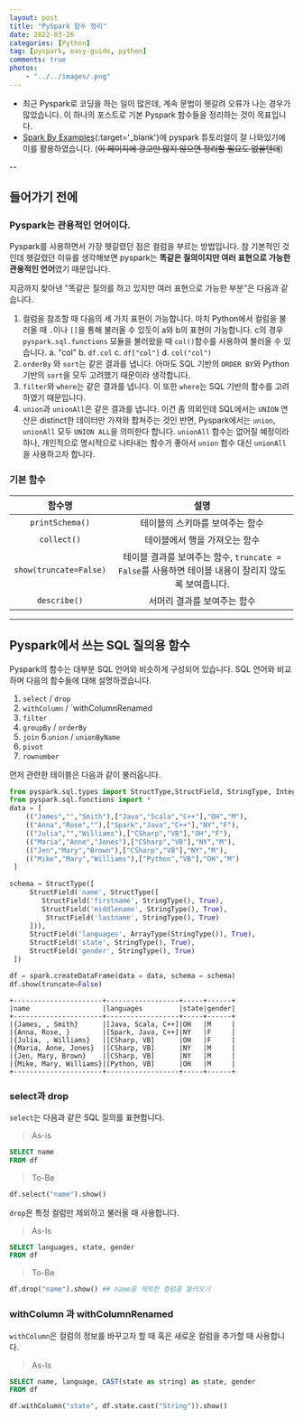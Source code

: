 ```yaml
---
layout: post
title: "PySpark 함수 정리"
date: 2022-03-26
categories: [Python]
tag: [pyspark, easy-guide, python]
comments: true
photos:
    - "../../images/.png"
---
```


* 최근 Pyspark로 코딩을 하는 일이 많은데, 계속 문법이 헷갈려 오류가 나는 경우가 많았습니다. 이 하나의 포스트로 기본 Pyspark 함수들을 정리하는 것이 목표입니다.
* [Spark By Examples](https://sparkbyexamples.com/pyspark-tutorial/){:target='_blank'}에 pyspark 튜토리얼이 잘 나와있기에 이를 활용하였습니다. (~~이 페이지에 광고만 많지 않으면 정리할 필요도 없을텐데~~)

--
## 들어가기 전에

### Pyspark는 관용적인 언어이다.

Pyspark를 사용하면서 가장 헷갈렸던 점은 컬럼을 부르는 방법입니다. 참 기본적인 것인데 헷갈렸던 이유를 생각해보면 pyspark는 **똑같은 질의이지만 여러 표현으로 가능한 관용적인 언어**였기 때문입니다.

지금까지 찾아낸 "똑같은 질의를 하고 있지만 여러 표현으로 가능한 부분"은 다음과 같습니다.
1. 컬럼을 참조할 때 다음의 세 가지 표현이 가능합니다. 마치 Python에서 컬럼을 불러올 때 `.`이나 `[]`을 통해 불러올 수 있듯이 a와 b의 표현이 가능합니다. c의 경우 `pyspark.sql.functions` 모듈을 불러왔을 때 `col()`함수를 사용하여 불러올 수 있습니다.
    a. "col"
    b. `df.col`
    c. `df["col"]`
    d. `col("col")`
2. `orderBy` 와 `sort`는 같은 결과를 냅니다. 아마도 SQL 기반의 `ORDER BY`와 Python 기반의 `sort`을 모두 고려했기 때문이라 생각합니다.
3. `filter`와 `where`는 같은 결과를 냅니다. 이 또한 `where`는 SQL 기반의 함수를 고려하였기 때문입니다.
4. `union`과 `unionAll`은 같은 결과를 냅니다. 이건 좀 의외인데 SQL에서는 `UNION` 연산은 distinct한 데이터만 가져와 합쳐주는 것인 반면, Pyspark에서는 `union`, `unionAll` 모두 `UNION ALL`을 의미한다 합니다. 
`unionAll` 함수는 없어질 예정이라 하나, 개인적으로 명시적으로 나타내는 함수가 좋아서 `union` 함수 대신 `unionAll`을 사용하고자 합니다.


### 기본 함수



| 함수명  | 설명  |
|:---:|:---:|
|`printSchema()`|테이블의 스키마를 보여주는 함수|
|`collect()`| 테이블에서 행을 가져오는 함수|
|`show(truncate=False)`| 테이블 결과를 보여주는 함수, `truncate = False`를 사용하면 테이블 내용이 잘리지 않도록 보여줍니다.|
|`describe()`|서머리 결과를 보여주는 함수|


---
## Pyspark에서 쓰는 SQL 질의용 함수

Pyspark의 함수는 대부분 SQL 언어와 비슷하게 구성되어 있습니다. 
SQL 언어와 비교하며 다음의 함수들에 대해 설명하겠습니다.

1. `select` / `drop`
2. `withColumn` / `withColumnRenamed
3. `filter`
4. `groupBy` / `orderBy`
5. `join`
6.`union` / `unionByName`
7. `pivot` 
8. `rownumber`


먼저 관련한 테이블은 다음과 같이 불러옵니다.

```python
from pyspark.sql.types import StructType,StructField, StringType, IntegerType, ArrayType
from pyspark.sql.functions import *
data = [
    (("James","","Smith"),["Java","Scala","C++"],"OH","M"),
    (("Anna","Rose",""),["Spark","Java","C++"],"NY","F"),
    (("Julia","","Williams"),["CSharp","VB"],"OH","F"),
    (("Maria","Anne","Jones"),["CSharp","VB"],"NY","M"),
    (("Jen","Mary","Brown"),["CSharp","VB"],"NY","M"),
    (("Mike","Mary","Williams"),["Python","VB"],"OH","M")
 ]
        
schema = StructType([
     StructField('name', StructType([
        StructField('firstname', StringType(), True),
        StructField('middlename', StringType(), True),
         StructField('lastname', StringType(), True)
     ])),
     StructField('languages', ArrayType(StringType()), True),
     StructField('state', StringType(), True),
     StructField('gender', StringType(), True)
 ])

df = spark.createDataFrame(data = data, schema = schema)
df.show(truncate=False)
```

```
+----------------------+------------------+-----+------+
|name                  |languages         |state|gender|
+----------------------+------------------+-----+------+
|{James, , Smith}      |[Java, Scala, C++]|OH   |M     |
|{Anna, Rose, }        |[Spark, Java, C++]|NY   |F     |
|{Julia, , Williams}   |[CSharp, VB]      |OH   |F     |
|{Maria, Anne, Jones}  |[CSharp, VB]      |NY   |M     |
|{Jen, Mary, Brown}    |[CSharp, VB]      |NY   |M     |
|{Mike, Mary, Williams}|[Python, VB]      |OH   |M     |
+----------------------+------------------+-----+------+

```

### select과 drop

`select`는 다음과 같은 SQL 질의를 표현합니다.
> As-is
```sql
SELECT name
FROM df
```

> To-Be
```python
df.select("name").show()
```


`drop`은 특정 컬럼만 제외하고 불러올 때 사용합니다.

> As-Is
```sql
SELECT languages, state, gender
FROM df
```

> To-Be
```python
df.drop("name").show() ## name을 제외한 컬럼을 불러오기
```


### withColumn 과 withColumnRenamed

`withColumn`은 컬럼의 정보를 바꾸고자 할 때 혹은 새로운 컬럼을 추가할 때 사용합니다.

> As-Is 

```sql
SELECT name, language, CAST(state as string) as state, gender
FROM df
```

```python
df.withColumn("state", df.state.cast("String")).show()
````

